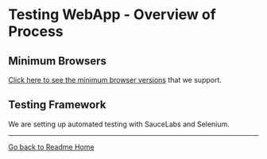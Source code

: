# Testing WebApp - Overview of Process

## Minimum Browsers
[Click here to see the minimum browser versions](https://docs.google.com/spreadsheets/d/1FlUMCvg1pNIO0IzJm0jQyvUW1YC_KHh-LO4l-OVIcog/edit#gid=1774503729) 
that we support.

## Testing Framework

We are setting up automated testing with SauceLabs and Selenium.

---

[Go back to Readme Home](../../README.md)
